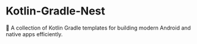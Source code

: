 # Kotlin-Gradle-Nest
🚀 A collection of Kotlin Gradle templates for building modern Android and native apps efficiently.
